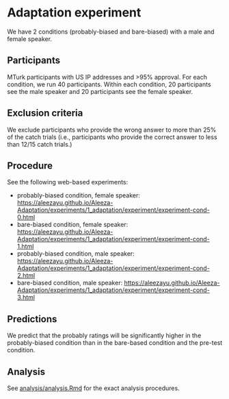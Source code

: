 # Adaptation experiment

We have 2 conditions (probably-biased and bare-biased) with a male and female speaker.

## Participants

MTurk participants with US IP addresses and >95% approval. For each condition, we run 40 participants. Within each condition, 20 participants see the male speaker and 20 participants see the female speaker.


## Exclusion criteria

We exclude participants who provide the wrong answer to more than 25% of the catch trials (i.e., participants who provide the correct answer to less than 12/15 catch trials.)

## Procedure

See the following web-based experiments: 

- probably-biased condition, female speaker:
  https://aleezayu.github.io/Aleeza-Adaptation/experiments/1_adaptation/experiment/experiment-cond-0.html
- bare-biased condition, female speaker:
  https://aleezayu.github.io/Aleeza-Adaptation/experiments/1_adaptation/experiment/experiment-cond-1.html
- probably-biased condition, male speaker:
  https://aleezayu.github.io/Aleeza-Adaptation/experiments/1_adaptation/experiment/experiment-cond-2.html
- bare-biased condition, male speaker:
  https://aleezayu.github.io/Aleeza-Adaptation/experiments/1_adaptation/experiment/experiment-cond-3.html

## Predictions
We predict that the probably ratings will be significantly higher in the probably-biased condition than in the bare-based condition and the pre-test condition.

## Analysis

See [analysis/analysis.Rmd](analysis/analysis.Rmd) for the exact analysis procedures.

